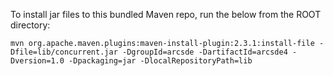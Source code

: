 To install jar files to this bundled Maven repo, run the below from the ROOT directory:

`mvn org.apache.maven.plugins:maven-install-plugin:2.3.1:install-file -Dfile=lib/concurrent.jar -DgroupId=arcsde -DartifactId=arcsde4 -Dversion=1.0 -Dpackaging=jar -DlocalRepositoryPath=lib`